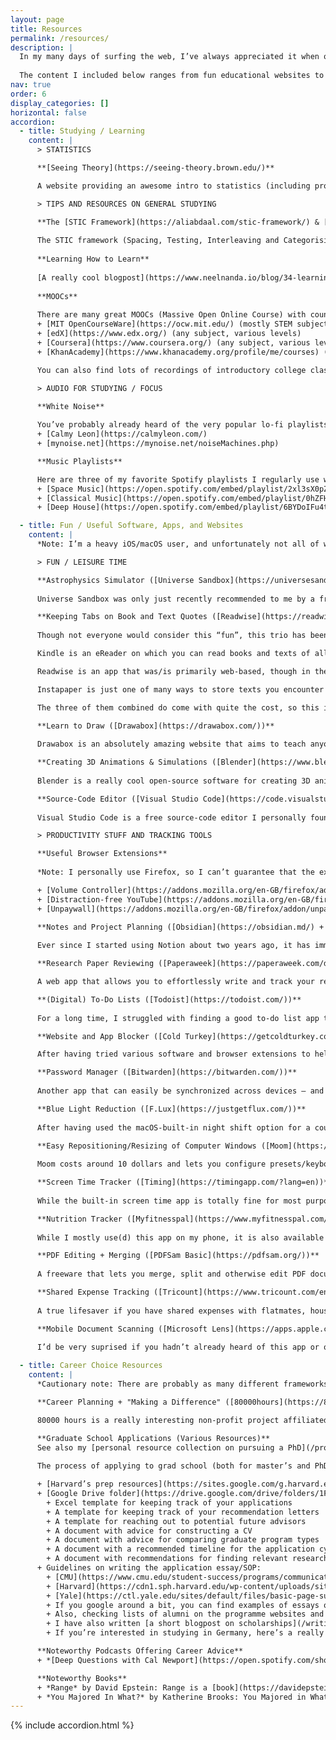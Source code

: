 ```yaml
---
layout: page
title: Resources
permalink: /resources/
description: |
  In my many days of surfing the web, I’ve always appreciated it when other people shared the resources they personally found noteworthy or useful. With this page, I want to help keep this trend alive!
  
  The content I included below ranges from fun educational websites to useful productivity apps and resources on career choices. Enjoy!
nav: true
order: 6
display_categories: []
horizontal: false
accordion: 
  - title: Studying / Learning
    content: |
      > STATISTICS

      **[Seeing Theory](https://seeing-theory.brown.edu/)**

      A website providing an awesome intro to statistics (including probability theory, bayesian inference, regression analysis, etc.), free of charge and with very pretty visuals! Especially useful for all of you undergrad social science students :-)

      > TIPS AND RESOURCES ON GENERAL STUDYING

      **The [STIC Framework](https://aliabdaal.com/stic-framework/) & [Anki](https://ankiweb.net/about)**
      
      The STIC framework (Spacing, Testing, Interleaving and Categorising) provides an effective approach to studying of any kind, although it is most useful for subjects heavy in rote learning (e.g., medicine or neuroscience). I was first introduced to it by Ali Abdaal, which is why I linked to his webpage, but there are many other resources out there that explain the concept further/in a different way.When I first started studying for university, like many others, I resorted to lots of trivial summarizing, highlighting and re-reading (AKA busy work), which is a terribly ineffective approach. If you find yourself in a similar situation, I highly recommend having a look at the framework!Closely related is the (free) software Anki: It lets you create various types of flashcards that can be synchronized between devices. It also comes with customizable settings which allow you to fight your forgetting curve with just a little daily effort once you've set up your flashcards.
      
      **Learning How to Learn**
      
      [A really cool blogpost](https://www.neelnanda.io/blog/34-learning) by someone called Neel Nanda on how you can improve your own learning, also outside of the university or school context. While the STIC framework is especially helpful for subjects heavy in rote learning, Neel’s text is also great for studying STEM subjects, as he himself is a mathematician. It is a rather long read, but definitely worth it!
      
      **MOOCs**
      
      There are many great MOOCs (Massive Open Online Course) with countless free high-school and university-level courses readily available to anyone with an internet connection. Here are the (free) providers I myself have used in the past and would personally recommend:
      + [MIT OpenCourseWare](https://ocw.mit.edu/) (mostly STEM subjects, university-level)
      + [edX](https://www.edx.org/) (any subject, various levels)
      + [Coursera](https://www.coursera.org/) (any subject, various levels)
      + [KhanAcademy](https://www.khanacademy.org/profile/me/courses) (brilliant for mathematics, mostly high school- and first-year university-level)

      You can also find lots of recordings of introductory college classes on YouTube, for example on [Stanford’s](https://www.youtube.com/user/stanfordonline), [Harvard’s](https://www.youtube.com/user/Harvard) and MIT’s channels.

      > AUDIO FOR STUDYING / FOCUS

      **White Noise**
      
      You’ve probably already heard of the very popular lo-fi playlists on YouTube, but what I personally prefer to use are "white noise generators" as they feel less distracting. Besides plain white noise, they also let you play various other sounds such as rain or wind! Here are the two best (free) ones I’ve come across so far:
      + [Calmy Leon](https://calmyleon.com/)
      + [mynoise.net](https://mynoise.net/noiseMachines.php)

      **Music Playlists**

      Here are three of my favorite Spotify playlists I regularly use when the white noise doesn't quite cut it:
      + [Space Music](https://open.spotify.com/embed/playlist/2xl3sX0pZajy1XOogLpc5m)
      + [Classical Music](https://open.spotify.com/embed/playlist/0hZFHZ34s86OBgCHYCuv9I)
      + [Deep House](https://open.spotify.com/embed/playlist/6BYDoIFu4t3g9wW2VMHXCN)

  - title: Fun / Useful Software, Apps, and Websites
    content: |
      *Note: I’m a heavy iOS/macOS user, and unfortunately not all of what I listed below is available for Windows/Android.*

      > FUN / LEISURE TIME

      **Astrophysics Simulator ([Universe Sandbox](https://universesandbox.com/))**
      
      Universe Sandbox was only just recently recommended to me by a friend, and it is absolutely amazing! It costs around 30 bucks, but comes with (literally) astronomical power – you can simulate pretty much any event that could technically take place in the observable universe (e.g., letting stars collide, changing the trajectory of earth, replacing our sun with a larger one, etc.). Enjoy!

      **Keeping Tabs on Book and Text Quotes ([Readwise](https://readwise.io/) + [Kindle](https://www.amazon.com/kindle-dbs/fd/kcp/) + [Instapaper](https://www.instapaper.com/))**
      
      Though not everyone would consider this “fun”, this trio has been an absolute gamechanger for me:

      Kindle is an eReader on which you can read books and texts of all sorts.

      Readwise is an app that was/is primarily web-based, though in the meantime a mobile version of it was also added. Whenever you highlight something while reading a PDF, eBook, etc., the quote is stored in a database. Depending on your own personal settings, you will then receive emails containing a few of your highlights from said database, randomly selected. You can also do daily reviews of these highlights, and most importantly, you can link your entire Kindle library.

      Instapaper is just one of many ways to store texts you encounter on the web “for later reading”. You can also annotate and highlight digital texts in the app.

      The three of them combined do come with quite the cost, so this is really more of a “nice to have” if you like taking notes and following up on readings in particular.

      **Learn to Draw ([Drawabox](https://drawabox.com/))**
      
      Drawabox is an absolutely amazing website that aims to teach anyone the basics of drawing (for free). Though it will make you want to quit many times throughout the process, it's a great learning resource, and I have not found anything else like it out there!

      **Creating 3D Animations & Simulations ([Blender](https://www.blender.org/))**
      
      Blender is a really cool open-source software for creating 3D animations and simulations. Though I haven’t gotten beyond taking a first look, it has been recommended to me by multiple people.

      **Source-Code Editor ([Visual Studio Code](https://code.visualstudio.com/))**
      
      Visual Studio Code is a free source-code editor I personally found to be very noob-friendly and easy to use. I’m sure there are others that hate it, but if you’re on the lookout for such a software, I’d give it a try!

      > PRODUCTIVITY STUFF AND TRACKING TOOLS

      **Useful Browser Extensions**
      
      *Note: I personally use Firefox, so I can’t guarantee that the extensions below are also available on Chrome/Safari/IE/etc.*

      + [Volume Controller](https://addons.mozilla.org/en-GB/firefox/addon/600-sound-volume/?utm_content=search&utm_medium=referral&utm_source=addons.mozilla.org): Allows you to boost/decrease the volume of all web content that offers volume control – has way more range/flexibility than the in-built version of most systems
      + [Distraction-free YouTube](https://addons.mozilla.org/en-GB/firefox/addon/df-youtube/?utm_content=search&utm_medium=referral&utm_source=addons.mozilla.org): A brilliant extension that lets you hide the recommendation bar, homepage feed and other parts of YouTube. No more going down the rabbithole!
      + [Unpaywall](https://addons.mozilla.org/en-GB/firefox/addon/unpaywall/?utm_content=search&utm_medium=referral&utm_source=addons.mozilla.org): Basically a Sci-Hub “to go” – whenever you visit a webpage with a research paper embedded in it, it tells you whether and where there is a free PDF version of the document available.

      **Notes and Project Planning ([Obsidian](https://obsidian.md/) + [Notion](https://www.notion.so/))**
      
      Ever since I started using Notion about two years ago, it has immensely helped me with curating my “digital garden”. While it does take quite a while to get all your systems and templates set up, once you have everything running, taking notes and keeping track of projects just becomes so much easier. I have recently switched to using Obisidian for various reasons – I might write up a detailed comparison of the two of them at some point.

      **Research Paper Reviewing ([Paperaweek](https://paperaweek.com/dashboard))**

      A web app that allows you to effortlessly write and track your research paper reviews, also completely free. Credit goes to [Eshed Margalit](https://eshedmargalit.com/).

      **(Digital) To-Do Lists ([Todoist](https://todoist.com/))**
      
      For a long time, I struggled with finding a good to-do list app that is synchronisable between devices and systems while also cheap and easy to use. Ultimately, Todoist was the one I settled on, and it works really well for me. Anything between crazy-level-organised and “I just want to be able to quickly jot down to-dos on the run” is feasible with it.

      **Website and App Blocker ([Cold Turkey](https://getcoldturkey.com/))**

      After having tried various software and browser extensions to help me stay away from distractions while working or studying, the one I found to be best – by far – was Cold Turkey. Its only downside is that it can solely be installed on laptops/desktop computers and not your phone.

      **Password Manager ([Bitwarden](https://bitwarden.com/))**
      
      Another app that can easily be synchronized across devices – and it’s open source, very low cost, as well as simple to use.

      **Blue Light Reduction ([F.Lux](https://justgetflux.com/))**
      
      After having used the macOS-built-in night shift option for a couple of years, I recently discovered f.lux. It’s free and really simple – you configure your location and waking up time, and the brightness and blue light of your display will then automatically decrease/increase as the day progresses.

      **Easy Repositioning/Resizing of Computer Windows ([Moom](https://manytricks.com/moom/))**
      
      Moom costs around 10 dollars and lets you configure presets/keyboard shortcuts for certain window arrangements and resizings. While this may not sound like a big deal, it is insanely helpful if you’re working with multiple screens or just often need to have multiple tabs open side-by-side. It has certainly saved me a lot of nerves and time over the years!

      **Screen Time Tracker ([Timing](https://timingapp.com/?lang=en))**
      
      While the built-in screen time app is totally fine for most purposes, I like Timing for its abilities in creating your own categories (e.g. “work”, “leisure time”, etc.) and automatically receiving in-depth reports and analyses on your device usage. It does run on a subscription model, which I don’t particularly like, but I have been able to take away a lot from the benefits that come with the app.

      **Nutrition Tracker ([Myfitnesspal](https://www.myfitnesspal.com/))**
      
      While I mostly use(d) this app on my phone, it is also available as a browser-based tool. It’s free, and its barcode scanner is far superior compared to all others I have encountered – you can find almost any product by simply hovering your camera over its barcode. I think it is fairly obvious what you use it for: It helps with tracking nutritional values of products and your overall diet (as well as burning of calories, though I don’t think that function is particularly accurate). While I don’t use it consistently, it is definitely the app I resort to whenever needed.

      **PDF Editing + Merging ([PDFSam Basic](https://pdfsam.org/))**
      
      A freeware that lets you merge, split and otherwise edit PDF documents. There is a lot of other freeware out there that accomplishes the same tasks, but this one has been working well for me!

      **Shared Expense Tracking ([Tricount](https://www.tricount.com/en/))**
      
      A true lifesaver if you have shared expenses with flatmates, housemates, or any other kind of mates. Makes it really easy to track who owes who how much. Also available as a mobile app and very easy to use!

      **Mobile Document Scanning ([Microsoft Lens](https://apps.apple.com/ch/app/microsoft-office-lens-pdf-scan/id975925059))**
      
      I’d be very suprised if you hadn’t already heard of this app or one of its competitors, but just to make sure: Microsoft Lens is a mobile app that lets you scan any kind of document with your phone/tablet camera, converting what you captured into a desired format. Anything from PDF to PPT and JPEG is possible!

  - title: Career Choice Resources
    content: |
      *Cautionary note: There are probably as many different frameworks and approaches to careers as there are people in the world. I do not claim that the information below will lead you to the “one right answer”. However, these are resources I personally found helpful in the past to reflect on my values and career decisions.*

      **Career Planning + "Making a Difference" ([80000hours](https://80000hours.org/))**

      80000 hours is a really interesting non-profit project affiliated with University of Oxford's Future of Humanity Institute and the Oxford Uehiro Centre for Practical Ethics. The name stems from a simple calculation: 40 years times 50 weeks times 40 hours equals 80000 hours of work within a “standard” lifespan. The project publishes a lot of articles revolving around which pressing problems around the world may make the most sense to tackle right now, and how so. If you don’t shy away from reading long texts, this is a great webpage to have a look at. However, I want to emphasize that "career planning" (if there even is such a thing) goes beyond just pure self-reflection and thinking; in my experience, gathering experiences and impressions in various places and ways is crucial, which is what the people behind 80000 hours also highlight.

      **Graduate School Applications (Various Resources)**
      See also my [personal resource collection on pursuing a PhD](/projects.md)!
      
      The process of applying to grad school (both for master’s and PhD programs) can be a confusing one, especially if you’re an international student. As I myself am still in the process of figuring it all out, I can’t give much personal advice, so instead, I’ll link other people's resources/”tricks” I have made use of:

      + [Harvard’s prep resources](https://sites.google.com/g.harvard.edu/p-prep/resources) (e.g., how to write a research statement, application checklist, etc.)
      + [Google Drive folder](https://drive.google.com/drive/folders/1FclFPweLMhncElGJ4st7o1kR-TrN9PNW) with various guidelines and tips, created by people from the University of Texas:
        + Excel template for keeping track of your applications
        + A template for keeping track of your recommendation letters
        + A template for reaching out to potential future advisors
        + A document with advice for constructing a CV
        + A document with advice for comparing graduate program types
        + A document with a recommended timeline for the application cycle
        + A document with recommendations for finding relevant research jobs and internship
      + Guidelines on writing the application essay/SOP:
        + [CMU](https://www.cmu.edu/student-success/programs/communication-support/index.html)
        + [Harvard](https://cdn1.sph.harvard.edu/wp-content/uploads/sites/36/2016/06/Writing-a-Graduate-School-Application-Essay-Guide_Nov-20151.pdf)
        + [Yale](https://ctl.yale.edu/sites/default/files/basic-page-supplementary-materials-files/writing_personal_statements_for_graduate_school.pdf)
        + If you google around a bit, you can find examples of essays of people that were admitted to top schools, such as [this one](https://docs.google.com/document/d/1zDZN_yNtrAlMZWDtW2-IC2iZ_jR6kXIEM4zm4Jh8Ft8/edit) by Tiffany Tseng (MIT)
        + Also, checking lists of alumni on the programme websites and searching those people on LinkedIn/Twitter can give you an idea of what background some of the people that were admitted have. Sometimes messaging them also works, but be mindful of boundaries!
        + I have also written [a short blogpost on scholarships](/writings/2021/international-scholarships-for-swiss-students/), which is mostly aimed at Swiss students interested in international merit-based scholarships. The general process of applying to scholarships is also covered, though.
        + If you’re interested in studying in Germany, here’s a really [great overview of all available scholarships](https://www2.daad.de/deutschland/stipendium/datenbank/en/21148-scholarship-database/?daad=&detail=50026200&intention=&origin=&page=1&q=&status=&subjectGrps=).

      **Noteworthy Podcasts Offering Career Advice**
      + *[Deep Questions with Cal Newport](https://open.spotify.com/show/0e9lFr3AdJByoBpM6tAbxD?nd=1&si=-wMga1myS0yn8lElGKgTBw)* is a podcast I find brilliant not only for effective time use at work, but also in terms of time use for meaningful spending of your free time. I highly recommend giving it a listen! For starters, some of his shorter "Habit Tune-Up" episodes might be best: There, he directly answers questions from the audience which always come with great concrete examples of time-management or attention issues. His frameworks of "deep work" and "deep life" can add great value if you generally enjoy structuring your days or think you might profit from such an approach.

      **Noteworthy Books**
      + *Range* by David Epstein: Range is a [book](https://davidepstein.com/the-range/) about what constitutes generalists and specialists in this day and age, picking up on what the two "types" bring to the table in the career marketplace. It includes lots of interesting stories and anecdotes and is generally a pleasant as well as insightful read.
      + *You Majored In What?* by Katherine Brooks: You Majored in What? is a career-guide-type [book](https://www.penguinrandomhouse.com/books/304343/you-majored-in-what-by-katharine-brooks/) including insights, advice, and career-related questions as food for thought. It also brilliantly discusses how your college major does not define your career trajectory, which may be of use to any of you with broader, multi-disciplinary career (and free-time) interests.
---
```

{% include accordion.html %}